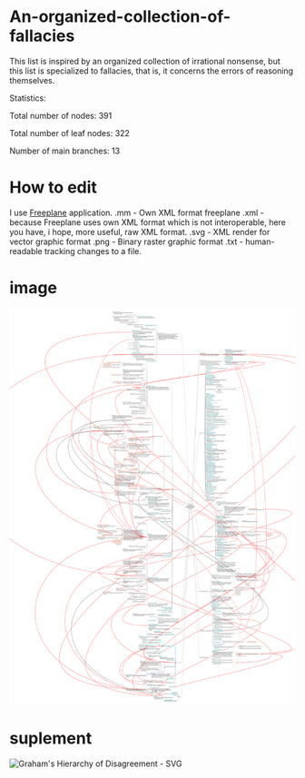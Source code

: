 # An-organized-collection-of-fallacies

This list is inspired by an organized collection of irrational nonsense, but this list is specialized to fallacies, that is, it concerns the errors of reasoning themselves.

Statistics:

Total number of nodes: 391

Total number of leaf nodes: 322

Number of main branches: 13


# How to edit
I use [Freeplane](https://www.freeplane.org/wiki/index.php/Home) application.
.mm - Own XML format freeplane
.xml - because Freeplane uses own XML format which is not interoperable, here you have, i hope, more useful, raw XML format.
.svg - XML render for vector graphic format
.png - Binary raster graphic format
.txt - human-readable tracking changes to a file.

# image
![An organized collection of fallacies - SVG](https://raw.githubusercontent.com/kompowiec/An-organized-collection-of-fallacies/main/fallacies.svg)

# suplement
![Graham's Hierarchy of Disagreement - SVG](https://upload.wikimedia.org/wikipedia/commons/7/7c/Graham%27s_Hierarchy_of_Disagreement.svg)

